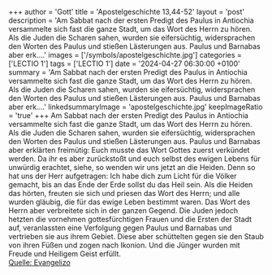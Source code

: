 +++
author = 'Gott'
title = 'Apostelgeschichte 13,44-52'
layout = 'post'
description = 'Am Sabbat nach der ersten Predigt des Paulus in Antiochia versammelte sich fast die ganze Stadt, um das Wort des Herrn zu hören. Als die Juden die Scharen sahen, wurden sie eifersüchtig, widersprachen den Worten des Paulus und stießen Lästerungen aus. Paulus und Barnabas aber erk....'
images = ['/symbols/apostelgeschichte.jpg']
categories = ['LECTIO 1']
tags = ['LECTIO 1']
date = '2024-04-27 06:30:00 +0100'
summary = 'Am Sabbat nach der ersten Predigt des Paulus in Antiochia versammelte sich fast die ganze Stadt, um das Wort des Herrn zu hören. Als die Juden die Scharen sahen, wurden sie eifersüchtig, widersprachen den Worten des Paulus und stießen Lästerungen aus. Paulus und Barnabas aber erk....'
linkedsummaryImage = 'apostelgeschichte.jpg'
keepImageRatio = 'true'
+++
Am Sabbat nach der ersten Predigt des Paulus in Antiochia versammelte sich fast die ganze Stadt, um das Wort des Herrn zu hören.
Als die Juden die Scharen sahen, wurden sie eifersüchtig, widersprachen den Worten des Paulus und stießen Lästerungen aus.
Paulus und Barnabas aber erklärten freimütig: Euch musste das Wort Gottes zuerst verkündet werden.<!--more--> Da ihr es aber zurückstoßt und euch selbst des ewigen Lebens für unwürdig erachtet, siehe, so wenden wir uns jetzt an die Heiden.
Denn so hat uns der Herr aufgetragen: Ich habe dich zum Licht für die Völker gemacht, bis an das Ende der Erde sollst du das Heil sein.
Als die Heiden das hörten, freuten sie sich und priesen das Wort des Herrn; und alle wurden gläubig, die für das ewige Leben bestimmt waren.
Das Wort des Herrn aber verbreitete sich in der ganzen Gegend.
Die Juden jedoch hetzten die vornehmen gottesfürchtigen Frauen und die Ersten der Stadt auf, veranlassten eine Verfolgung gegen Paulus und Barnabas und vertrieben sie aus ihrem Gebiet.
Diese aber schüttelten gegen sie den Staub von ihren Füßen und zogen nach Ikonion.
Und die Jünger wurden mit Freude und Heiligem Geist erfüllt.<br> [Quelle: Evangelizo](https://evangeliumtagfuertag.org/DE/gospel)